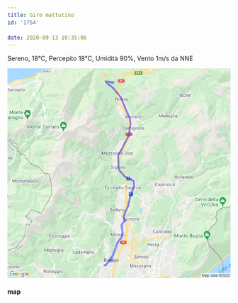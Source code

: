 ```yaml
---
title: Giro mattutino
id: '1754'

date: 2020-09-13 10:35:06
---
```


Sereno, 18°C, Percepito 18°C, Umidità 90%, Vento 1m/s da NNE

![image](/images/2021/08/20200913-activity-map.png)

#### map
